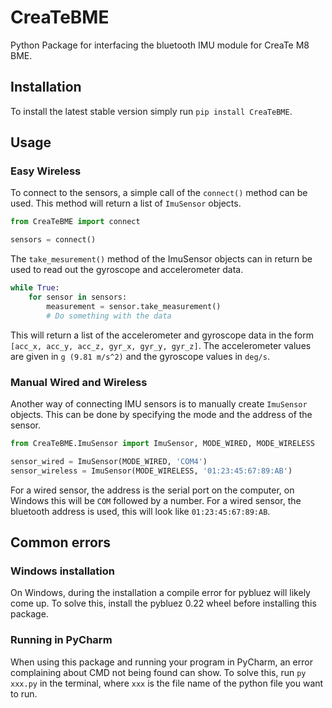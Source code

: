 # CreaTeBME
Python Package for interfacing the bluetooth IMU module for CreaTe M8 BME.

## Installation
To install the latest stable version simply run `pip install CreaTeBME`.

## Usage

### Easy Wireless
To connect to the sensors, a simple call of the `connect()` method can be used. This method will return a list of `ImuSensor` objects.
```python
from CreaTeBME import connect

sensors = connect()
```
The `take_mesurement()` method of the ImuSensor objects can in return be used to read out the gyroscope and accelerometer data.
```python
while True:
    for sensor in sensors:
        measurement = sensor.take_measurement()
        # Do something with the data
```
This will return a list of the accelerometer and gyroscope data in the form `[acc_x, acc_y, acc_z, gyr_x, gyr_y, gyr_z]`. The accelerometer values are given in `g (9.81 m/s^2)` and the gyroscope values in `deg/s`.

### Manual Wired and Wireless

Another way of connecting IMU sensors is to manually create `ImuSensor` objects. This can be done by specifying the mode and the address of the sensor.
```python
from CreaTeBME.ImuSensor import ImuSensor, MODE_WIRED, MODE_WIRELESS

sensor_wired = ImuSensor(MODE_WIRED, 'COM4')
sensor_wireless = ImuSensor(MODE_WIRELESS, '01:23:45:67:89:AB')
```
For a wired sensor, the address is the serial port on the computer, on Windows this will be `COM` followed by a number.
For a wired sensor, the bluetooth address is used, this will look like `01:23:45:67:89:AB`.

## Common errors

### Windows installation
On Windows, during the installation a compile error for pybluez will likely come up.
To solve this, install the pybluez 0.22 wheel before installing this package.

### Running in PyCharm
When using this package and running your program in PyCharm, an error complaining about CMD not being found can show. To solve this, run `py xxx.py` in the terminal, where `xxx` is the file name of the python file you want to run.

